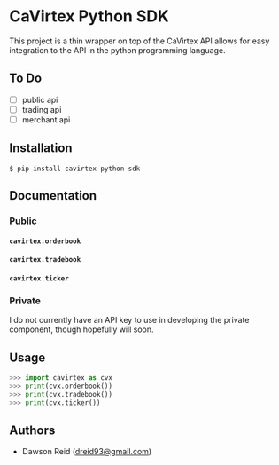 
# CaVirtex Python SDK

This project is a thin wrapper on top of the CaVirtex API allows for easy
integration to the API in the python programming language.

## To Do

- [ ] public api
- [ ] trading api
- [ ] merchant api

## Installation

```
$ pip install cavirtex-python-sdk
```

## Documentation

### Public

#### `cavirtex.orderbook`

#### `cavirtex.tradebook`

#### `cavirtex.ticker`

### Private

I do not currently have an API key to use in developing the private component,
though hopefully will soon.

## Usage

```python
>>> import cavirtex as cvx
>>> print(cvx.orderbook())
>>> print(cvx.tradebook())
>>> print(cvx.ticker())
```

## Authors

- Dawson Reid (dreid93@gmail.com)
